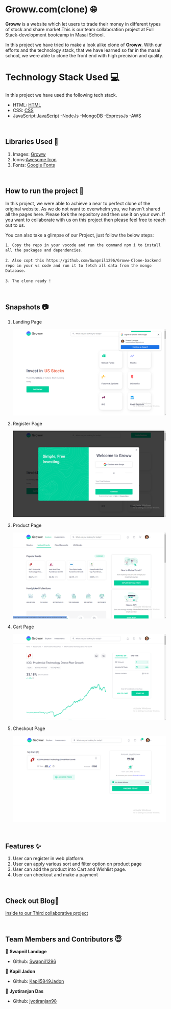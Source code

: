 # Groww.com(clone) 🌐

**Groww** is a website which let users to trade their money in different types of stock and share market.This is our team collaboration project at Full Stack-development bootcamp in Masai School.

In this project we have tried to make a look alike clone of **Groww**. With our efforts and the technology stack, that we have learned so far in the masai school, we were able to clone the front end with high precision and quality.

# Technology Stack Used 💻

In this project we have used the following tech stack.

- HTML: [HTML](https://developer.mozilla.org/en-US/docs/Web/HTML)
- CSS: [CSS](https://developer.mozilla.org/en-US/docs/Web/CSS)
- JavaScript:[JavaScript](https://developer.mozilla.org/en-US/docs/Web/JavaScript)
-NodeJs
-MongoDB
-ExpressJs
-AWS


<br>

## Libraries Used 🌟

1. Images: [Groww](https://Groww.com/)
2. Icons:[Awesome Icon](https://www.w3schools.com/icons/fontawesome5_intro.asp)
3. Fonts: [Google Fonts](https://fonts.google.com/)

<br>

## How to run the project 📑

In this project, we were able to achieve a near to perfect clone of the original website. As we do not want to overwhelm you, we haven't shared all the pages here. Please fork the repository and then use it on your own. If you want to collaborate with us on this project then please feel free to reach out to us.

You can also take a glimpse of our Project, just follow the below steps:

    1. Copy the repo in your vscode and run the command npm i to install all the packages and dependencies.

    2. Also copt this https://github.com/Swapnil1296/Groww-Clone-backend repo in your vs code and run it to fetch all data from the mongo Database.

    3. The clone ready !

<br>

## Snapshots 📷

1. Landing Page

   ![FoodXprs](/readmeimages/landingpage.png)

2. Register Page

   ![FoodXprs](/readmeimages/loginpage.png)

3. Product Page

   ![FoodXprs](/readmeimages/homepage.png)

4. Cart Page

   ![FoodXprs](/readmeimages/cartpage.png)

5. Checkout Page

   ![FoodXprs](/readmeimages/paymentpage.png)

<br>

## Features ✨

1. User can register in web platform.
2. User can apply various sort and filter option on product page
3. User can add the product into Cart and Wishlist page.
4. User can checkout and make a payment

<br>

## Check out Blog🎥

[inside to our Third collaborative project](https://medium.com/@jyoti.das955/the-project-of-groww-in-clone-1237031a8266)

<br>

## Team Members and Contributors 😇




👤 **Swapnil Landage**

- Github: [Swapnil1296](https://github.com/Swapnil1296)

👤 **Kapil Jadon**

- Github: [Kapil5849Jadon](https://github.com/Kapil5849Jadon)

👤 **Jyotiranjan Das**
- Github: [jyotiranjan98](https://github.com/jyotiranjan98)
